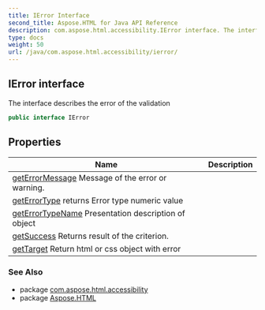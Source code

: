 ```yaml
---
title: IError Interface
second_title: Aspose.HTML for Java API Reference
description: com.aspose.html.accessibility.IError interface. The interface describes the error of the validation
type: docs
weight: 50
url: /java/com.aspose.html.accessibility/ierror/
---
```

## IError interface

The interface describes the error of the validation

```java
public interface IError
```

## Properties

| Name | Description |
| --- | --- |
| [getErrorMessage](../../com.aspose.html.accessibility/ierror/errormessage/) Message of the error or warning. |
| [getErrorType](../../com.aspose.html.accessibility/ierror/errortype/) returns Error type numeric value |
| [getErrorTypeName](../../com.aspose.html.accessibility/ierror/errortypename/) Presentation description of object |
| [getSuccess](../../com.aspose.html.accessibility/ierror/success/) Returns result of the criterion. |
| [getTarget](../../com.aspose.html.accessibility/ierror/target/) Return html or css object with error |

### See Also

* package [com.aspose.html.accessibility](../../com.aspose.html.accessibility/)
* package [Aspose.HTML](../../)
